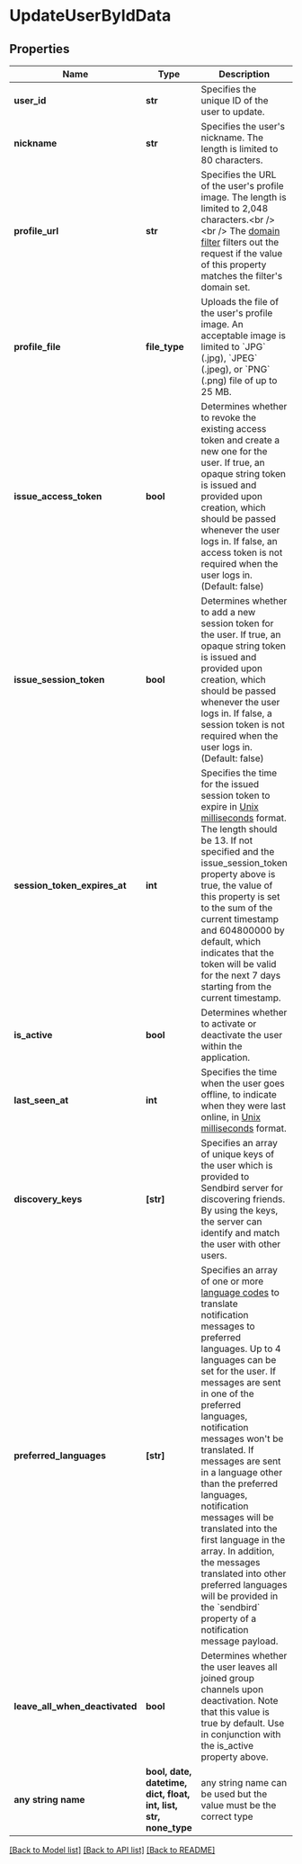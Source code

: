 # UpdateUserByIdData


## Properties
Name | Type | Description | Notes
------------ | ------------- | ------------- | -------------
**user_id** | **str** | Specifies the unique ID of the user to update. | 
**nickname** | **str** | Specifies the user&#39;s nickname. The length is limited to 80 characters. | 
**profile_url** | **str** | Specifies the URL of the user&#39;s profile image. The length is limited to 2,048 characters.&lt;br /&gt;&lt;br /&gt; The [domain filter](/docs/chat/v3/platform-api/guides/filter-and-moderation#2-domain-filter) filters out the request if the value of this property matches the filter&#39;s domain set. | 
**profile_file** | **file_type** | Uploads the file of the user&#39;s profile image. An acceptable image is limited to &#x60;JPG&#x60; (.jpg), &#x60;JPEG&#x60; (.jpeg), or &#x60;PNG&#x60; (.png) file of up to 25 MB. | 
**issue_access_token** | **bool** | Determines whether to revoke the existing access token and create a new one for the user. If true, an opaque string token is issued and provided upon creation, which should be passed whenever the user logs in. If false, an access token is not required when the user logs in. (Default: false) | 
**issue_session_token** | **bool** | Determines whether to add a new session token for the user. If true, an opaque string token is issued and provided upon creation, which should be passed whenever the user logs in. If false, a session token is not required when the user logs in. (Default: false) | 
**session_token_expires_at** | **int** | Specifies the time for the issued session token to expire in [Unix milliseconds](/docs/chat/v3/platform-api/guides/miscellaneous#2-timestamps) format. The length should be 13. If not specified and the issue_session_token property above is true, the value of this property is set to the sum of the current timestamp and 604800000 by default, which indicates that the token will be valid for the next 7 days starting from the current timestamp. | 
**is_active** | **bool** | Determines whether to activate or deactivate the user within the application. | 
**last_seen_at** | **int** | Specifies the time when the user goes offline, to indicate when they were last online, in [Unix milliseconds](/docs/chat/v3/platform-api/guides/miscellaneous#2-timestamps) format. | 
**discovery_keys** | **[str]** | Specifies an array of unique keys of the user which is provided to Sendbird server for discovering friends. By using the keys, the server can identify and match the user with other users. | 
**preferred_languages** | **[str]** | Specifies an array of one or more [language codes](/docs/chat/v3/platform-api/guides/miscellaneous#2-language-codes-for-auto-translation) to translate notification messages to preferred languages. Up to 4 languages can be set for the user. If messages are sent in one of the preferred languages, notification messages won&#39;t be translated. If messages are sent in a language other than the preferred languages, notification messages will be translated into the first language in the array. In addition, the messages translated into other preferred languages will be provided in the &#x60;sendbird&#x60; property of a notification message payload. | 
**leave_all_when_deactivated** | **bool** | Determines whether the user leaves all joined group channels upon deactivation. Note that this value is true by default. Use in conjunction with the is_active property above. | 
**any string name** | **bool, date, datetime, dict, float, int, list, str, none_type** | any string name can be used but the value must be the correct type | [optional]

[[Back to Model list]](../README.md#documentation-for-models) [[Back to API list]](../README.md#documentation-for-api-endpoints) [[Back to README]](../README.md)


